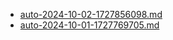 * [auto-2024-10-02-1727856098.md](/docs/202410/auto-2024-10-02-1727856098.md)
* [auto-2024-10-01-1727769705.md](/docs/202410/auto-2024-10-01-1727769705.md)
